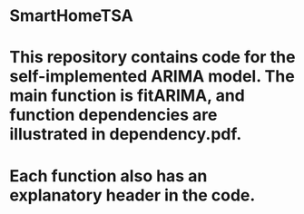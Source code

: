 # SmartHomeTSA
# This repository contains code for the self-implemented ARIMA model. The main function is fitARIMA, and function dependencies are illustrated in dependency.pdf.
# Each function also has an explanatory header in the code. 
